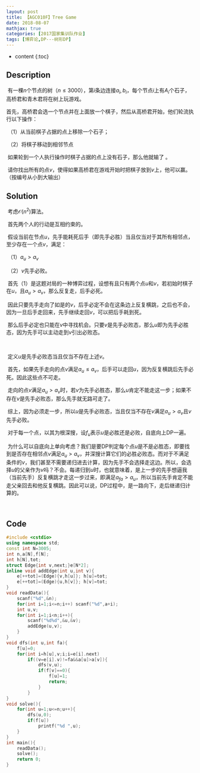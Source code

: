 ```yaml
---
layout: post
title: 【AGC010F】Tree Game
date: 2018-08-07
mathjax: true
categories: [2017国家集训队作业]
tags: [博弈论,DP---树形DP]
---
```

* content
{:toc}
## Description

​	有一棵$n$个节点的树（$n \le 3000$），第$i$条边连接$a_i,b_i$，每个节点$i$上有$A_i$个石子，高桥君和青木君将在树上玩游戏。

​	首先，高桥君会选一个节点并在上面放一个棋子，然后从高桥君开始，他们轮流执行以下操作： 

​	（1）从当前棋子占据的点上移除一个石子；

​	（2）将棋子移动到相邻节点 

​	如果轮到一个人执行操作时棋子占据的点上没有石子，那么他就输了 。

​	请你找出所有的点$v$，使得如果高桥君在游戏开始时把棋子放到$v$上，他可以赢。（按编号从小到大输出）



## Solution

​	考虑$\mathcal O(n^2)$算法。

​	首先两个人的行动是互相约束的。

​	假设当前在节点$u$，先手能耗死后手（即先手必胜）当且仅当对于其所有相邻点，至少存在一个点$v$，满足：

​		（1）$a_u>a_v$

​		（2）$v$先手必败。

​	首先（1）是这题对局的一种博弈过程，设想有且只有两个点$u$和$v$，若初始时棋子在$u$，且$a_u>a_v$，那么反复走，后手必死。

​	因此只要先手走向了如是的$v$，后手必定不会在这条边上反复横跳，之后也不会，因为一旦后手走回来，先手继续走回$v$，可以把后手耗到死。

​	那么后手必定也只能在$v$中寻找机会。只要$v$是先手必败态，那么$u$即为先手必胜态，因为先手可以主动走到$v$引出必败态。

​	

​	定义$u$是先手必败态当且仅当不存在上述$v$。 

​	首先，如果先手走向的点$v$满足$a_u\le a_v$，后手可以走回$u$，因为反复横跳后先手必死。因此这些点不可走。

​	走向的点$v$满足$a_u>a_v$时，若$v$为先手必胜态，那么$u$肯定不能走这一步；如果不存在$v$是先手必败态，那么先手就无路可走了。

​	综上，因为必须走一步，所以$u$是先手必败态，当且仅当不存在$v$满足$a_u>a_v$且$v$先手必败。

​	对于每一个点，以其为根深搜，设$f_u$表示$u$是必胜还是必败，自底向上DP一遍。

​	为什么可以自底向上单向考虑？我们是要DP判定每个点$u$是不是必胜态，即要找到是否存在相邻点$v$满足$a_u>a_v$，并深搜计算它们的必胜必败态。而对于不满足条件的$v$，我们甚至不需要递归进去计算，因为先手不会选择走这边。所以，会选择$u$的父亲作为$v$吗？不会。每递归到$u$时，也就意味着，是上一步的先手想逼我（当前先手）反复横跳才走这一步过来，即满足$a_{fa}>a_u$，所以当前先手肯定不能走父亲回去和他反复横跳。因此可以说，DP过程中，是一路向下，走后继递归计算的。

​	

## Code

```c++
#include <cstdio>
using namespace std;
const int N=3005;
int n,a[N],f[N];
int h[N],tot;
struct Edge{int v,next;}e[N*2];
inline void addEdge(int u,int v){
	e[++tot]=(Edge){v,h[u]}; h[u]=tot;
	e[++tot]=(Edge){u,h[v]}; h[v]=tot;
}
void readData(){
	scanf("%d",&n);
	for(int i=1;i<=n;i++) scanf("%d",a+i);
	int u,v;
	for(int i=1;i<n;i++){
		scanf("%d%d",&u,&v);
		addEdge(u,v);
	}
}
void dfs(int u,int fa){
	f[u]=0;
	for(int i=h[u],v;i;i=e[i].next)
		if((v=e[i].v)!=fa&&a[u]>a[v]){
			dfs(v,u);
			if(f[v]==0){
				f[u]=1;
				return;
			}
		}
}
void solve(){
	for(int u=1;u<=n;u++){
		dfs(u,0);
		if(f[u])
			printf("%d ",u);
	}
}
int main(){
	readData();
	solve();
	return 0;
}
```

​	